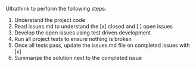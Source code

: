 Ultrathink to perform the following steps:
1. Understand the project code
2. Read issues.md to understand the [x] closed and [ ] open issues
3. Develop the open issues using test driven development
4. Run all project tests to ensure nothing is broken
5. Once all tests pass, update the issues.md file on completed issues with [x]
6. Summarize the solution next to the completed issue
